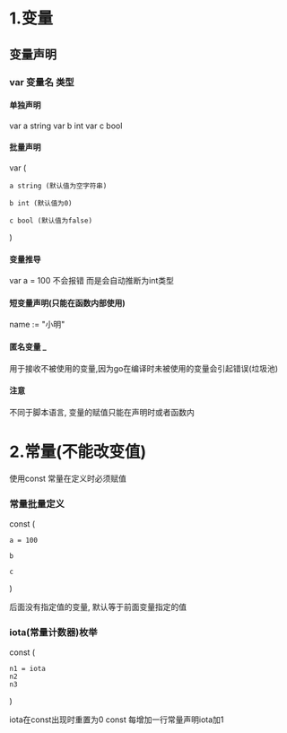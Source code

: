 # 1.变量
## 变量声明
### var 变量名 类型
#### 单独声明
var a string
var b int
var c bool
#### 批量声明
var (

    a string (默认值为空字符串)

    b int (默认值为0)

    c bool (默认值为false)
)
#### 变量推导
var a = 100   不会报错 而是会自动推断为int类型

#### 短变量声明(只能在函数内部使用)
name := "小明"

#### 匿名变量 _
用于接收不被使用的变量,因为go在编译时未被使用的变量会引起错误(垃圾池)

#### 注意
不同于脚本语言, 变量的赋值只能在声明时或者函数内

# 2.常量(不能改变值)

使用const  常量在定义时必须赋值

### 常量批量定义
const (

    a = 100

    b

    c
)

后面没有指定值的变量, 默认等于前面变量指定的值

### iota(常量计数器)枚举
const (

    n1 = iota
    n2
    n3
)

iota在const出现时重置为0
const 每增加一行常量声明iota加1
